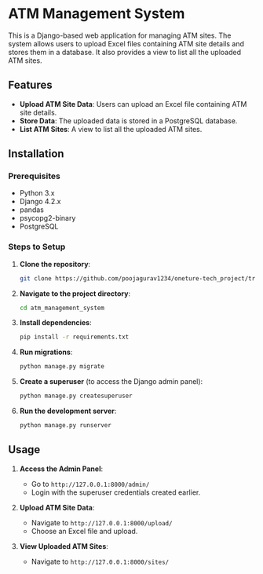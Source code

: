 # ATM Management System

This is a Django-based web application for managing ATM sites. The system allows users to upload Excel files containing ATM site details and stores them in a database. It also provides a view to list all the uploaded ATM sites.

## Features

- **Upload ATM Site Data**: Users can upload an Excel file containing ATM site details.
- **Store Data**: The uploaded data is stored in a PostgreSQL database.
- **List ATM Sites**: A view to list all the uploaded ATM sites.

## Installation

### Prerequisites

- Python 3.x
- Django 4.2.x
- pandas
- psycopg2-binary
- PostgreSQL

### Steps to Setup

1. **Clone the repository**:
    ```bash
    git clone https://github.com/poojagurav1234/oneture-tech_project/tree/master/atm_management_system.git
    ```

2. **Navigate to the project directory**:
    ```bash
    cd atm_management_system
    ```

3. **Install dependencies**:
    ```bash
    pip install -r requirements.txt
    ```

4. **Run migrations**:
    ```bash
    python manage.py migrate
    ```

5. **Create a superuser** (to access the Django admin panel):
    ```bash
    python manage.py createsuperuser
    ```

6. **Run the development server**:
    ```bash
    python manage.py runserver
    ```

## Usage

1. **Access the Admin Panel**:
    - Go to `http://127.0.0.1:8000/admin/`
    - Login with the superuser credentials created earlier.

2. **Upload ATM Site Data**:
    - Navigate to `http://127.0.0.1:8000/upload/`
    - Choose an Excel file and upload.

3. **View Uploaded ATM Sites**:
    - Navigate to `http://127.0.0.1:8000/sites/`
